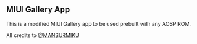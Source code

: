 ## MIUI Gallery App
This is a modified MIUI Gallery app to be used prebuilt with any AOSP ROM.

All credits to [@MANSURMIKU](https://t.me/MANSURMIKU)
